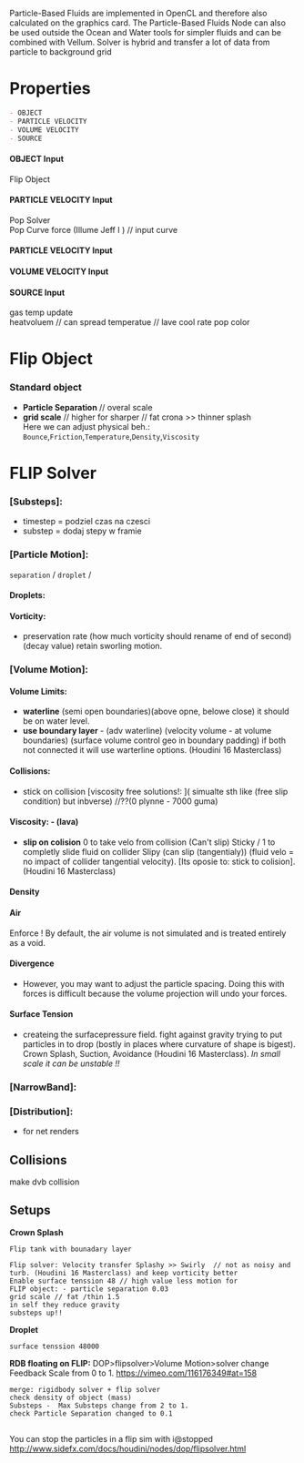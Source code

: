 
Particle-Based Fluids are implemented in OpenCL and therefore also calculated on the graphics card. The Particle-Based Fluids Node can also be used outside the Ocean and Water tools for simpler fluids and can be combined with Vellum. Solver is hybrid and transfer a lot of data from particle to background grid

# Properties
```md
- OBJECT 
- PARTICLE VELOCITY
- VOLUME VELOCITY
- SOURCE 
```

#### OBJECT Input
Flip Object

#### PARTICLE VELOCITY Input  
Pop Solver   
Pop Curve force (Illume Jeff I ) // input curve 

#### PARTICLE VELOCITY Input  

#### VOLUME VELOCITY Input  
 
#### SOURCE Input  
gas temp update    
heatvoluem  // can spread temperatue   // lave cool rate 
pop color 

# Flip Object  
### Standard object  
- **Particle Separation** // overal scale   
- **grid scale** // higher for sharper // fat crona >> thinner splash  
Here we can adjust physical beh.: `Bounce`,`Friction`,`Temperature`,`Density`,`Viscosity`  
# FLIP Solver   
### [Substeps]:
- timestep = podziel czas na czesci   
- substep = dodaj stepy w framie  

### [Particle Motion]:
`separation` / `droplet` /  

#### Droplets:  
#### Vorticity: 
- preservation rate (how much vorticity should rename of end of second) (decay value) retain sworling motion.  

### [Volume Motion]:  

#### Volume Limits:  
- **waterline** (semi open boundaries)(above opne, belowe close) it should be on water level.   
- **use boundary layer** - (adv waterline) (velocity volume - at volume boundaries) (surface volume control geo in boundary padding) if both not connected it will use warterline options. (Houdini 16 Masterclass)  

#### Collisions:  
- stick on collision [viscosity free solutions!: ]( simualte sth like (free slip condition) but inbverse) //??(0 plynne - 7000 guma)  
  
#### Viscosity: - (lava)     
- **slip on colision** 0 to take velo from collision (Can't slip) Sticky / 1 to completly slide fluid on collider Slipy (can slip (tangentialy)) (fluid velo = no impact of collider tangential velocity). [Its oposie to: stick to colision]. (Houdini 16 Masterclass)

#### Density 

#### Air
 Enforce ! By default, the air volume is not simulated and is treated entirely as a void.
#### Divergence
- However, you may want to adjust the particle spacing. Doing this with forces is difficult because the volume projection will undo your forces. 
#### Surface Tension 
- createing the surfacepressure field. fight against gravity trying to put particles in to drop (bostly in places where curvature of shape is bigest). Crown Splash, Suction, Avoidance (Houdini 16 Masterclass). *In small scale it can be unstable !!*   


### [NarrowBand]:   

### [Distribution]:    
- for net renders

## Collisions  
make dvb collision  


## Setups  
**Crown Splash**
```
Flip tank with bounadary layer 

Flip solver: Velocity transfer Splashy >> Swirly  // not as noisy and turb. (Houdini 16 Masterclass) and keep vorticity better
Enable surface tenssion 48 // high value less motion for 
FLIP object: - particle separation 0.03
grid scale // fat /thin 1.5
in self they reduce gravity 
substeps up!!
```
**Droplet**
```
surface tenssion 48000
```
**RDB floating on FLIP:**   DOP>flipsolver>Volume Motion>solver change Feedback Scale from 0 to 1.   https://vimeo.com/116176349#at=158
```
merge: rigidbody solver + flip solver 
check density of object (mass)  
Substeps -  Max Substeps change from 2 to 1.  
check Particle Separation changed to 0.1  
```

## ###

You can stop the particles in a flip sim with i@stopped
http://www.sidefx.com/docs/houdini/nodes/dop/flipsolver.html
